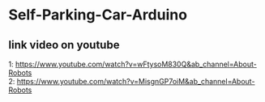 # Self-Parking-Car-Arduino

## link video on youtube 

1: https://www.youtube.com/watch?v=wFtysoM830Q&ab_channel=About-Robots \
2: https://www.youtube.com/watch?v=MisgnGP7oiM&ab_channel=About-Robots
